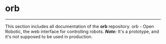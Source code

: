 # orb

---

This section includes all documentation of the **orb** repository. orb - Open Robotic, the web interface for controlling robots.
***Note:*** It's a prototype, and it's not supposed to be used in production.

